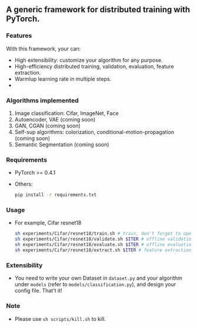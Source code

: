 ## A generic framework for distributed training with PyTorch.

### Features

With this framework, your can:

* High extensibility: customize your algorithm for any purpose.
* High-efficiency distributed training, validation, evaluation, feature extraction.
* Warmlup learning rate in multiple steps.
*

### Algorithms implemented

1. Image classification: Cifar, ImageNet, Face
2. Autoencoder, VAE (coming soon)
3. GAN, CGAN (coming soon)
4. Self-sup algorithms: colorization, conditional-motion-propagation (coming soon)
5. Semantic Segmentation (coming soon)

### Requirements

* PyTorch >= 0.4.1
* Others:

    ```sh
    pip install -r requirements.txt
    ```

### Usage

* For example, Cifar resnet18

    ```sh
    sh experiments/Cifar/resnet18/train.sh # train, don't forget to open tensorboard for visualization
    sh experiments/Cifar/resnet18/validate.sh $ITER # offline validation
    sh experiments/Cifar/resnet18/evaluate.sh $ITER # offline evaluation
    sh experiments/Cifar/resnet18/extract.sh $ITER # feature extraction
    ```

### Extensibility

* You need to write your own Dataset in `dataset.py` and your algorithm under `models` (refer to `models/classification.py`), and design your config file. That't it!

### Note

* Please use `sh scripts/kill.sh` to kill.
